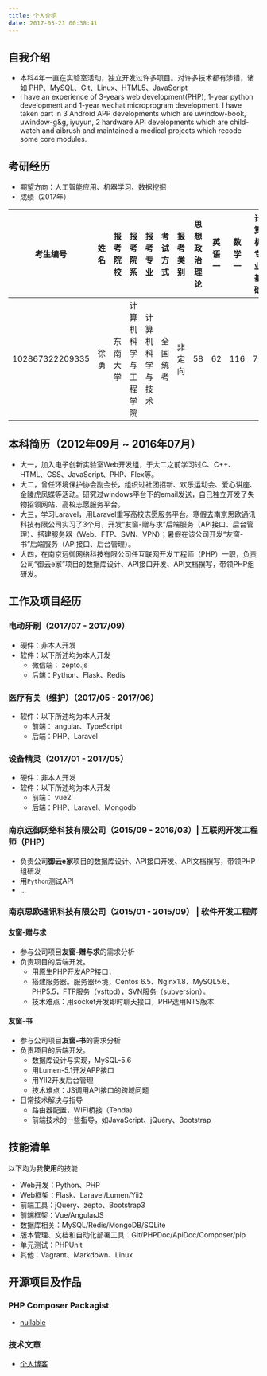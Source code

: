 ```yaml
---
title: 个人介绍
date: 2017-03-21 00:38:41
---
```


## 自我介绍

- 本科4年一直在实验室活动，独立开发过许多项目。对许多技术都有涉猎，诸如 PHP、MySQL、Git、Linux、HTML5、JavaScript
- I have an experience of 3-years web development(PHP), 1-year python development and 1-year wechat microprogram development. I have taken part in 3 Android APP developments which are uwindow-book, uwindow-g&g,  iyuyun, 2 hardware API developments which are child-watch and aibrush and maintained a medical projects which recode some core modules.

## 考研经历

- 期望方向：人工智能应用、机器学习、数据挖掘
- 成绩（2017年）

| 考生编号 | 姓名 | 报考院校 | 报考院系 | 报考专业 | 考试方式 | 报考类别 | 思想政治理论 | 英语一 | 数学一 | 计算机专业基础 | 总分 | 专业排名 | 
|:--------:|:----:|:--------:|:--------:|:--------:|:--------:|:--------:|:------------:|:------:|:------:|:--------------:|:----:|:--------:|
|102867322209335 | 徐勇 | 东南大学 | 计算机科学与工程学院 | 计算机科学与技术 | 全国统考 | 非定向 | 58 | 62 | 116 | 70 | 306 | 193 | 

## 本科简历（2012年09月 ~ 2016年07月）

- 大一，加入电子创新实验室Web开发组，于大二之前学习过C、C++、HTML、CSS、JavaScript、PHP、Flex等。
- 大二，曾任环境保护协会副会长，组织过社团招新、欢乐运动会、爱心讲座、金陵虎凤蝶等活动。研究过windows平台下的email发送，自己独立开发了失物招领网站、高校志愿服务平台。
- 大三，学习Laravel，用Laravel重写高校志愿服务平台。寒假去南京思欧通讯科技有限公司实习了3个月，开发“友窗-赠与求”后端服务（API接口、后台管理）、搭建服务器（Web、FTP、SVN、VPN）；暑假在该公司开发“友窗-书”后端服务（API接口、后台管理）。
- 大四，在南京远御网络科技有限公司任互联网开发工程师（PHP）一职，负责公司“御云e家”项目的数据库设计、API接口开发、API文档撰写，带领PHP组研发。


## 工作及项目经历

### 电动牙刷（2017/07 - 2017/09）

- 硬件：非本人开发
- 软件：以下所述均为本人开发
    + 微信端： zepto.js
    + 后端：Python、Flask、Redis

### 医疗有关（维护）（2017/05 - 2017/06）

- 软件：以下所述均为本人开发
    + 前端： angular、TypeScript
    + 后端：PHP、Laravel

### 设备精灵（2017/01 - 2017/05）

- 硬件：非本人开发
- 软件：以下所述均为本人开发
    + 前端： vue2
    + 后端：PHP、Laravel、Mongodb

### 南京远御网络科技有限公司（2015/09 - 2016/03）| 互联网开发工程师（PHP）

- 负责公司**御云e家**项目的数据库设计、API接口开发、API文档撰写，带领PHP组研发
- 用`Python`测试API
- ...

### 南京思欧通讯科技有限公司（2015/01 - 2015/09） | 软件开发工程师

#### 友窗-赠与求
- 参与公司项目**友窗-赠与求**的需求分析
- 负责项目的后端开发。
    - 用原生PHP开发APP接口，
    - 搭建服务器。服务器环境，Centos 6.5、Nginx1.8、MySQL5.6、PHP5.5，FTP服务（vsftpd），SVN服务（subversion）。
    - 技术难点：用socket开发即时聊天接口，PHP选用NTS版本

#### 友窗-书
- 参与公司项目**友窗-书**的需求分析
- 负责项目的后端开发。
    - 数据库设计与实现，MySQL-5.6
    - 用Lumen-5.1开发APP接口
    - 用YII2开发后台管理
    - 技术难点：JS调用API接口的跨域问题
- 日常技术解决与指导
    - 路由器配置，WIFI桥接（Tenda）
    - 前端技术的一些指导，如JavaScript、jQuery、Bootstrap

## 技能清单

以下均为我**使用**的技能

- Web开发：Python、PHP
- Web框架：Flask、Laravel/Lumen/Yii2
- 前端工具：jQuery、zepto、Bootstrap3
- 前端框架：Vue/AngularJS
- 数据库相关：MySQL/Redis/MongoDB/SQLite
- 版本管理、文档和自动化部署工具：Git/PHPDoc/ApiDoc/Composer/pip
- 单元测试：PHPUnit
- 其他：Vagrant、Markdown、Linux

## 开源项目及作品

### PHP Composer Packagist

- [nullable](https://packagist.org/packages/xiyusullos/nullable)

### 技术文章

- [个人博客](http://blog.xy-jit.cc)
